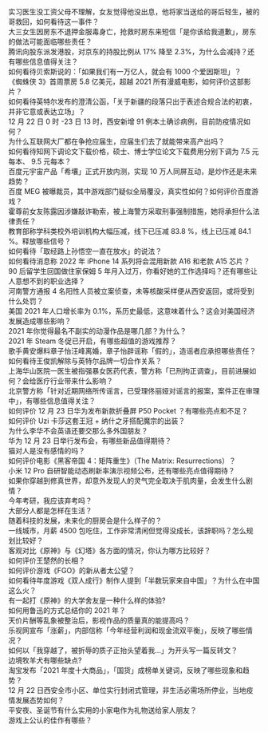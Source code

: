 实习医生没工资父母不理解，女友觉得他没出息，他将家当送给的哥后轻生，被的哥救回，如何看待这一事件？  
大三女生因房东不退押金服毒身亡，抢救时房东来短信「是你该给我道歉」，房东的做法可能面临哪些责任？  
腾讯向股东派发港股，对京东的持股比例从 17% 降至 2.3%，为什么会减持？还有哪些信息值得关注？  
如何看待贝索斯说的：「如果我们有一万亿人，就会有 1000 个爱因斯坦」？  
《蜘蛛侠 3》首周票房 5.8 亿美元，超越 2021 所有漫威电影，如何评价这部影片？  
如何看待英特尔发布的澄清公函，「关于新疆的段落只出于表述合规合法的初衷，并非它意或表达立场」？  
12 月 22 日 0 时 -23 日 13 时，西安新增 91 例本土确诊病例，目前防疫情况如何？  
为什么互联网大厂都在争抢应届生，应届生们去了就能带来高产出吗？  
如何看待知网下调论文下载价格，硕士、博士学位论文下载费用分别下调为 7.5 元每本、 9.5 元每本？  
百度元宇宙产品「希壤」正式开放内测，实现 10 万人同屏互动，是炒作还是未来趋势？  
百度 MEG 被曝裁员，其中游戏部门疑似全局覆没，真实性如何？如何评价百度游戏？  
霍尊前女友陈露因涉嫌敲诈勒索，被上海警方采取刑事强制措施，她将承担什么法律责任？  
教育部称学科类校外培训机构大幅压减，线下已压减 83.8 %，线上已压减 84.1 %。释放哪些信号？  
如何看待「取经路上孙悟空一直在放水」的说法？  
如何看待消息称 2022 年 iPhone 14 系列将会混用新款 A16 和老款 A15 芯片？  
90 后留学生回国做住家保姆 5 年月入过万，你看好她的工作选择吗？还有哪些让人意想不到的职业选择？  
河南警方通报 4 名阳性人员被立案侦查，未等核酸采样便从西安返回，或将受到什么处罚？  
美国 2021 年人口增长率为 0.1%，系历史最低，这意味着什么？这会对美国经济发展造成哪些影响？  
2021 年你觉得最名不副实的动漫作品是哪几部？为什么？  
2021 年 Steam 冬促已开启，有哪些超值的游戏推荐？  
歌手黄安爆料章子怡汪峰离婚，章子怡辟谣称「假的」，造谣者应承担哪些责任？  
如何看待王俊凯解除与英特尔品牌一切合作关系？  
上海华山医院一医生被指强暴女医药代表，警方称「已刑拘正调查」，目前进展如何？会给医疗行业带来什么影响？  
北京警方称「针对近期网络所传谣言，已受理佟丽娅对谣言的报案，案件正在审理中」，有哪些信息值得关注？  
如何评价 12 月 23 日华为发布新款折叠屏 P50 Pocket ？有哪些亮点和不足？  
如何评价 Uzi 卡莎这套王冠 + 纳什之牙搭配魔宗的出装？  
为什么李华不会英语还要交那么多外国朋友？  
华为 12 月 23 日举行发布会，有哪些新品值得期待？  
猫对人是没有感情的吗？  
如何评价电影《黑客帝国 4：矩阵重生》（The Matrix: Resurrections）？  
小米 12 Pro 自研智能动态刷新率演示视频公布，还有哪些亮点值得期待？  
如果你穿越到修真世界，却意外发现人的灵气完全取决于肌肉量，会发生什么剧情？  
今年考研，我应该弃考吗？  
大部分人都是怎样在生活？  
随着科技的发展，未来化的厨房会是什么样子的？  
一线城市，月薪 4500 包吃住，工作非常清闲但觉得没成长，该辞职吗？怎么规划比较好？  
客观对比《原神》与《幻塔》各方面的情况，你认为哪方比较好？  
如何评价王楚然的长相？  
如何评价游戏《FGO》的新从者太公望？  
如何看待年度游戏《双人成行》制作人提到「半数玩家来自中国」？为什么在中国这么火？  
有一起打《原神》的大学舍友是一种什么样的体验?  
如何用鲁迅的方式总结你的 2021 年？  
天价片酬等乱象被整治后，影视作品的质量真的能提高吗？  
乐视网宣布「涨薪」，内部信称「今年经营利润和现金流双平衡」，反映了哪些情况？  
如何以「我穿越了，被折辱的质子正抬头望着我…」为开头写一篇反转文？  
边境牧羊犬有哪些缺点?  
淘宝发布「2021 年度十大商品」，「国货」成榜单关键词，反映了哪些现象和趋势？  
12 月 22 日西安全市小区、单位实行封闭式管理，非生活必需场所停业，当地疫情发展态势如何？  
平安夜、圣诞节有什么实用的小家电作为礼物送给家人朋友？  
游戏上公认的佳作有哪些？  
